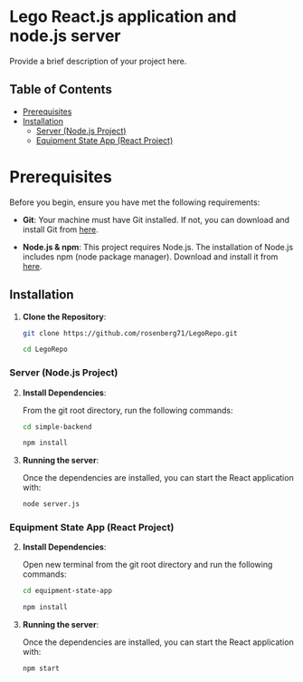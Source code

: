 # Lego React.js application and node.js server

Provide a brief description of your project here.

## Table of Contents

- [Prerequisites](#prerequisites)
- [Installation](#installation)
  - [Server (Node.js Project)](#server-nodejs-project)
  - [Equipment State App (React Project)](#equipment-state-app-react-project)

# Prerequisites

Before you begin, ensure you have met the following requirements:

- **Git**: Your machine must have Git installed. If not, you can download and install Git from [here](https://git-scm.com/downloads).
  
- **Node.js & npm**: This project requires Node.js. The installation of Node.js includes npm (node package manager). Download and install it from [here](https://nodejs.org/).

## Installation
1. **Clone the Repository**:
    ```bash
    git clone https://github.com/rosenberg71/LegoRepo.git

    cd LegoRepo
### Server (Node.js Project)


2. **Install Dependencies**:

   From the git root directory, run the following commands:

   ```bash
   cd simple-backend

   npm install

3. **Running the server**:

   Once the dependencies are installed, you can start the React application with:

   ```bash
   node server.js

### Equipment State App (React Project)

2. **Install Dependencies**:

   Open new terminal from the git root directory and run the following commands:

   ```bash
   cd equipment-state-app

   npm install

3. **Running the server**:

   Once the dependencies are installed, you can start the React application with:

   ```bash
   npm start